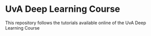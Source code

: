 # UvA Deep Learning Course
 This repository follows the tutorials available online of the UvA Deep Learning Course

